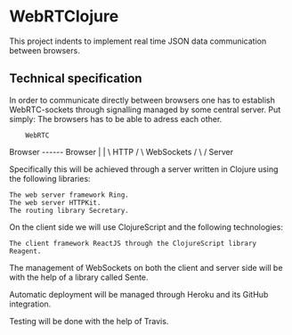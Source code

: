 # WebRTClojure

This project indents to implement real time JSON data communication between browsers.


## Technical specification

In order to communicate directly between browsers one has to establish WebRTC-sockets through signalling managed by some central server. Put simply: The browsers has to be able to adress each other.

        WebRTC
Browser ------ Browser
|              |
\ HTTP         /
 \ WebSockets /
  \          /
     Server
	 

Specifically this will be achieved through a server written in Clojure using the following libraries:

	The web server framework Ring.
	The web server HTTPKit.
	The routing library Secretary.
	
	
On the client side we will use ClojureScript and the following technologies:

	The client framework ReactJS through the ClojureScript library Reagent.

The management of WebSockets on both the client and server side will be with the help of a library called Sente.	
	
Automatic deployment will be managed through Heroku and its GitHub integration.

Testing will be done with the help of Travis.
	
